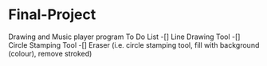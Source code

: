 # Final-Project
Drawing and Music player program
To Do List
-[] Line Drawing Tool
-[] Circle Stamping Tool
-[] Eraser (i.e. circle stamping tool, fill with background (colour), remove stroked)
